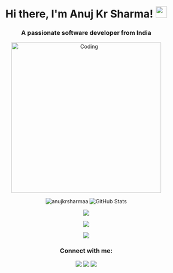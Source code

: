 <!-- Header -->
<h1 align="center">Hi there, I'm Anuj Kr Sharma! <img src="https://media.giphy.com/media/hvRJCLFzcasrR4ia7z/giphy.gif" width="30px"/></h1>
<h3 align="center">A passionate software developer from India</h3>

<!-- Animated Coding Gif -->
<p align="center">
  <img src="https://camo.githubusercontent.com/5a9b8f6460d3e276b1d4c545a7b55eb5d34e2a2ac452baaaa57d49ab6e5fce6c/68747470733a2f2f7777772e77696e6773797374656d2e636f6d2f696d616765732f636f64696e672e676966" alt="Coding" width="400"/>
</p>

<!-- Stats -->
<p align="center">
  <img src="https://komarev.com/ghpvc/?username=anujkrsharmaa&label=Profile%20views&color=0e75b6&style=flat" alt="anujkrsharmaa" />
  <img src="https://github-readme-stats.vercel.app/api?username=anujkrsharmaa&show_icons=true&theme=radical" alt="GitHub Stats" />
</p>

<!-- GitHub Trophies -->
<p align="center">
  <img src="https://github-profile-trophy.vercel.app/?username=anujkrsharmaa&theme=onedark&row=1&column=7" />
</p>

<!-- GitHub Streak -->
<p align="center">
  <img src="https://github-readme-streak-stats.herokuapp.com/?user=anujkrsharmaa&theme=radical" />
</p>

<!-- Top Languages -->
<p align="center">
  <img src="https://github-readme-stats.vercel.app/api/top-langs/?username=anujkrsharmaa&layout=compact&theme=tokyonight" />
</p>

<!-- Connect with me -->
<h3 align="center">Connect with me:</h3>
<p align="center">
  <a href="https://linkedin.com/in/anujkrsharmaa"><img src="https://img.shields.io/badge/LinkedIn-blue?style=for-the-badge&logo=linkedin" /></a>
  <a href="https://twitter.com/anujkrsharmaa"><img src="https://img.shields.io/badge/Twitter-blue?style=for-the-badge&logo=twitter" /></a>
  <a href="mailto:anujkrsharmaa@example.com"><img src="https://img.shields.io/badge/Gmail-red?style=for-the-badge&logo=gmail" /></a>
</p>
